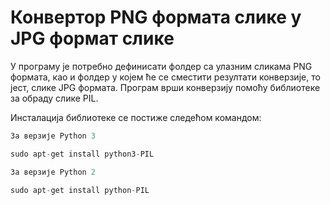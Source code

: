 # Конвертор PNG формата слике у JPG формат слике

У програму је потребно дефинисати фолдер са улазним сликама PNG формата, као и фолдер у којем ће се сместити резултати конверзије, то јест, слике JPG формата.
Програм врши конверзију помоћу библиотеке за обраду слике PIL.

Инсталација библиотеке се постиже следећом командом:

```python
За верзије Python 3

sudo apt-get install python3-PIL

За верзије Python 2

sudo apt-get install python-PIL

```
